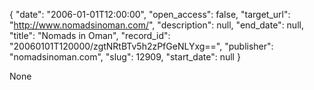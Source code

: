 {
  "date": "2006-01-01T12:00:00", 
  "open_access": false, 
  "target_url": "http://www.nomadsinoman.com/", 
  "description": null, 
  "end_date": null, 
  "title": "Nomads in Oman", 
  "record_id": "20060101T120000/zgtNRtBTv5h2zPfGeNLYxg==", 
  "publisher": "nomadsinoman.com", 
  "slug": 12909, 
  "start_date": null
}

None